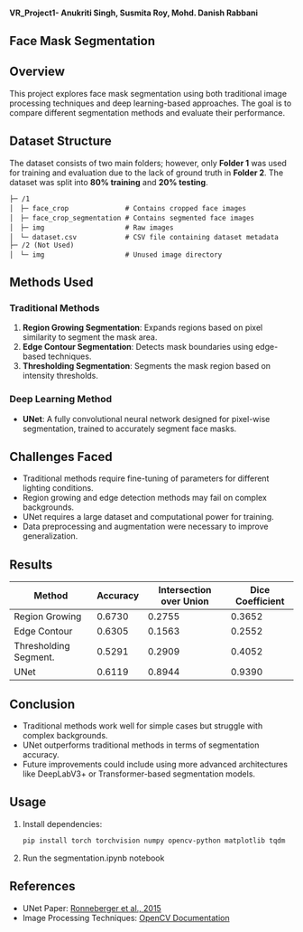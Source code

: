 #### VR_Project1- Anukriti Singh, Susmita Roy, Mohd. Danish Rabbani
## Face Mask Segmentation

## Overview
This project explores face mask segmentation using both traditional image processing techniques and deep learning-based approaches. The goal is to compare different segmentation methods and evaluate their performance.

## Dataset Structure

The dataset consists of two main folders; however, only **Folder 1** was used for training and evaluation due to the lack of ground truth in **Folder 2**. The dataset was split into **80% training** and **20% testing**.

```
├─ /1
│　├─ face_crop              # Contains cropped face images
│　├─ face_crop_segmentation # Contains segmented face images
│　├─ img                    # Raw images
│　└─ dataset.csv            # CSV file containing dataset metadata
├─ /2 (Not Used)
│　└─ img                    # Unused image directory
```

## Methods Used
### Traditional Methods
1. **Region Growing Segmentation**: Expands regions based on pixel similarity to segment the mask area.
2. **Edge Contour Segmentation**: Detects mask boundaries using edge-based techniques.
3. **Thresholding Segmentation**: Segments the mask region based on intensity thresholds.

### Deep Learning Method
- **UNet**: A fully convolutional neural network designed for pixel-wise segmentation, trained to accurately segment face masks.

## Challenges Faced
- Traditional methods require fine-tuning of parameters for different lighting conditions.
- Region growing and edge detection methods may fail on complex backgrounds.
- UNet requires a large dataset and computational power for training.
- Data preprocessing and augmentation were necessary to improve generalization.

## Results
| Method                  | Accuracy | Intersection over Union     | Dice Coefficient|
|-------------------------|--------- |---------------------------- |-----------------|
| Region Growing          | 0.6730   | 0.2755                      | 0.3652          |
| Edge Contour            | 0.6305   | 0.1563                      | 0.2552          |
| Thresholding Segment.   | 0.5291   | 0.2909                      | 0.4052          |
| UNet                    | 0.6119   | 0.8944                      | 0.9390          |

## Conclusion
- Traditional methods work well for simple cases but struggle with complex backgrounds.
- UNet outperforms traditional methods in terms of segmentation accuracy.
- Future improvements could include using more advanced architectures like DeepLabV3+ or Transformer-based segmentation models.

## Usage
1. Install dependencies:
    ```bash
    pip install torch torchvision numpy opencv-python matplotlib tqdm
    ```
2. Run the segmentation.ipynb notebook

## References
- UNet Paper: [Ronneberger et al., 2015](https://arxiv.org/abs/1505.04597)
- Image Processing Techniques: [OpenCV Documentation](https://docs.opencv.org/)
